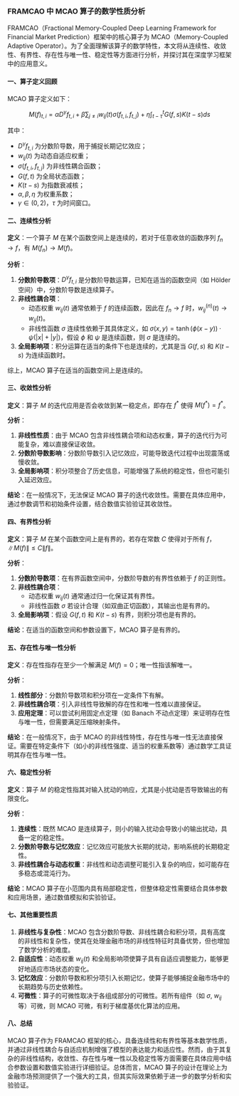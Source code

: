 ### FRAMCAO 中 MCAO 算子的数学性质分析

FRAMCAO（Fractional Memory-Coupled Deep Learning Framework for Financial Market Prediction）框架中的核心算子为 MCAO（Memory-Coupled Adaptive Operator）。为了全面理解该算子的数学特性，本文将从连续性、收敛性、有界性、存在性与唯一性、稳定性等方面进行分析，并探讨其在深度学习框架中的应用意义。

#### 一、算子定义回顾

MCAO 算子定义如下：

$$
M(f)_{t,i} = \alpha D^{\gamma}f_{t,i} + \beta \sum_{j \neq i} w_{ij}(t)\sigma(f_{t,i}, f_{t,j}) + \eta \int_{t-\tau}^t G(f,s)K(t-s) ds
$$

其中：
- $D^{\gamma}f_{t,i}$ 为分数阶导数，用于捕捉长期记忆效应；
- $w_{ij}(t)$ 为动态自适应权重；
- $\sigma(f_{t,i}, f_{t,j})$ 为非线性耦合函数；
- $G(f,t)$ 为全局状态函数；
- $K(t-s)$ 为指数衰减核；
- $\alpha, \beta, \eta$ 为权重系数；
- $\gamma \in (0,2)$，$\tau$ 为时间窗口。

#### 二、连续性分析

**定义**：一个算子 $M$ 在某个函数空间上是连续的，若对于任意收敛的函数序列 $f_n \to f$，有 $M(f_n) \to M(f)$。

**分析**：
1. **分数阶导数项**：$D^{\gamma}f_{t,i}$ 是分数阶导数运算，已知在适当的函数空间（如 Hölder 空间）中，分数阶导数是连续算子。
2. **非线性耦合项**：
   - 动态权重 $w_{ij}(t)$ 通常依赖于 $f$ 的连续函数，因此在 $f_n \to f$ 时，$w_{ij}^{(n)}(t) \to w_{ij}(t)$。
   - 非线性函数 $\sigma$ 连续性依赖于其具体定义，如 $\sigma(x,y) = \tanh(\phi(x-y)) \cdot \psi(|x|+|y|)$，假设 $\phi$ 和 $\psi$ 是连续函数，则 $\sigma$ 是连续的。
3. **全局影响项**：积分运算在适当的条件下也是连续的，尤其是当 $G(f,s)$ 和 $K(t-s)$ 为连续函数时。

综上，MCAO 算子在适当的函数空间上是连续的。

#### 三、收敛性分析

**定义**：算子 $M$ 的迭代应用是否会收敛到某一稳定点，即存在 $f^*$ 使得 $M(f^*) = f^*$。

**分析**：
1. **非线性性质**：由于 MCAO 包含非线性耦合项和动态权重，算子的迭代行为可能复杂，难以直接保证收敛。
2. **分数阶导数影响**：分数阶导数引入记忆效应，可能导致迭代过程中出现震荡或慢收敛。
3. **全局影响项**：积分项整合了历史信息，可能增强了系统的稳定性，但也可能引入延迟效应。

**结论**：在一般情况下，无法保证 MCAO 算子的迭代收敛性。需要在具体应用中，通过参数调节和初始条件设置，结合数值实验验证其收敛性。

#### 四、有界性分析

**定义**：算子 $M$ 在某个函数空间上是有界的，若存在常数 $C$ 使得对于所有 $f$，$\|M(f)\| \leq C \|f\|$。

**分析**：
1. **分数阶导数项**：在有界函数空间中，分数阶导数的有界性依赖于 $f$ 的正则性。
2. **非线性耦合项**：
   - 动态权重 $w_{ij}(t)$ 通常通过归一化保证其有界性。
   - 非线性函数 $\sigma$ 若设计合理（如双曲正切函数），其输出也是有界的。
3. **全局影响项**：假设 $G(f,t)$ 和 $K(t-s)$ 有界，则积分项也是有界的。

**结论**：在适当的函数空间和参数设置下，MCAO 算子是有界的。

#### 五、存在性与唯一性分析

**定义**：存在性指存在至少一个解满足 $M(f) = 0$；唯一性指该解唯一。

**分析**：
1. **线性部分**：分数阶导数项和积分项在一定条件下有解。
2. **非线性耦合项**：引入非线性导致解的存在性和唯一性难以直接保证。
3. **应用定理**：可以尝试利用固定点定理（如 Banach 不动点定理）来证明存在性与唯一性，但需要满足压缩映射条件。

**结论**：在一般情况下，由于 MCAO 的非线性特性，存在性与唯一性无法直接保证。需要在特定条件下（如小的非线性强度、适当的权重系数等）通过数学工具证明其存在性与唯一性。

#### 六、稳定性分析

**定义**：算子 $M$ 的稳定性指其对输入扰动的响应，尤其是小扰动是否导致输出的有限变化。

**分析**：
1. **连续性**：既然 MCAO 是连续算子，则小的输入扰动会导致小的输出扰动，具备一定的稳定性。
2. **分数阶导数与记忆效应**：记忆效应可能放大长期的扰动，影响系统的长期稳定性。
3. **非线性耦合与动态权重**：非线性和动态调整可能引入复杂的响应，如可能存在多稳态或混沌行为。

**结论**：MCAO 算子在小范围内具有局部稳定性，但整体稳定性需要结合具体参数和应用场景，通过数值模拟和实验验证。

#### 七、其他重要性质

1. **非线性与复杂性**：MCAO 包含分数阶导数、非线性耦合和积分项，具有高度的非线性和复杂性，使其在处理金融市场的非线性特征时具备优势，但也增加了数学分析的难度。
2. **自适应性**：动态权重 $w_{ij}(t)$ 和全局影响项使算子具有自适应调整能力，能够更好地适应市场状态的变化。
3. **记忆效应**：分数阶导数和积分项引入长期记忆，使算子能够捕捉金融市场中的长期趋势与历史依赖性。
4. **可微性**：算子的可微性取决于各组成部分的可微性。若所有组件（如 $\sigma$, $w_{ij}$ 等）可微，则 MCAO 可微，有利于梯度基优化算法的应用。

#### 八、总结

MCAO 算子作为 FRAMCAO 框架的核心，具备连续性和有界性等基本数学性质，并通过非线性耦合与自适应机制增强了模型的表达能力和适应性。然而，由于其复杂的非线性结构，收敛性、存在性与唯一性以及稳定性等方面需要在具体应用中结合参数设置和数值实验进行详细验证。总体而言，MCAO 算子的设计在理论上为金融市场预测提供了一个强大的工具，但其实际效果依赖于进一步的数学分析和实验验证。